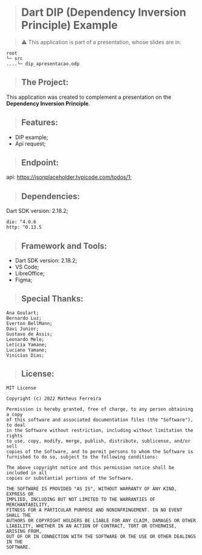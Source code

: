 > # Dart DIP (Dependency Inversion Principle) Example

>:warning: This application is part of a presentation, whose slides are in:

    root
    └─ src
    ....└─ dip_apresentacao.odp

> ## The Project:

This application was created to complement a presentation on the **Dependency Inversion Principle**.

> ## Features:

* DIP example;
* Api request;

> ## Endpoint:

api: https://jsonplaceholder.typicode.com/todos/1;

> ## Dependencies:

Dart SDK version: 2.18.2;

    dio: ^4.0.6
    http: ^0.13.5


> ## Framework and Tools:

* Dart SDK version: 2.18.2;
* VS Code;
* LibreOffice;
* Figma;

> ## Special Thanks:

    Ana Goulart;
    Bernardo Luz;
    Everton BellMann;
    Davi Junior;
    Gustavo de Assis;
    Leonardo Melo;
    Letícia Yamane;
    Luciano Yamane;
    Vinicius Dias;

> ## License:

    MIT License

    Copyright (c) 2022 Matheus Ferreira

    Permission is hereby granted, free of charge, to any person obtaining a copy
    of this software and associated documentation files (the "Software"), to deal
    in the Software without restriction, including without limitation the rights
    to use, copy, modify, merge, publish, distribute, sublicense, and/or sell
    copies of the Software, and to permit persons to whom the Software is
    furnished to do so, subject to the following conditions:

    The above copyright notice and this permission notice shall be included in all
    copies or substantial portions of the Software.

    THE SOFTWARE IS PROVIDED "AS IS", WITHOUT WARRANTY OF ANY KIND, EXPRESS OR
    IMPLIED, INCLUDING BUT NOT LIMITED TO THE WARRANTIES OF MERCHANTABILITY,
    FITNESS FOR A PARTICULAR PURPOSE AND NONINFRINGEMENT. IN NO EVENT SHALL THE
    AUTHORS OR COPYRIGHT HOLDERS BE LIABLE FOR ANY CLAIM, DAMAGES OR OTHER
    LIABILITY, WHETHER IN AN ACTION OF CONTRACT, TORT OR OTHERWISE, ARISING FROM,
    OUT OF OR IN CONNECTION WITH THE SOFTWARE OR THE USE OR OTHER DEALINGS IN THE
    SOFTWARE.
